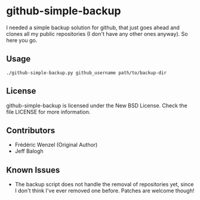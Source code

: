 github-simple-backup
====================

I needed a simple backup solution for github, that just goes ahead and clones
all my public repositories (I don't have any other ones anyway). So here you
go.

Usage
-----
    ./github-simple-backup.py github_username path/to/backup-dir

License
-------
github-simple-backup is licensed under the New BSD License. Check the file
LICENSE for more information.

Contributors
------------
* Frédéric Wenzel (Original Author)
* Jeff Balogh

Known Issues
------------
* The backup script does not handle the removal of repositories yet, since I
  don't think I've ever removed one before. Patches are welcome though!

